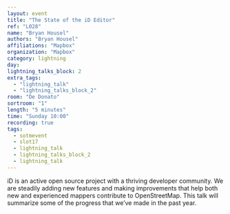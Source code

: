 ```yaml
---
layout: event
title: "The State of the iD Editor"
ref: "L028"
name: "Bryan Housel"
authors: "Bryan Housel"
affiliations: "Mapbox"
organization: "Mapbox"
category: lightning
day: 
lightning_talks_block: 2
extra_tags:
  - "lightning_talk"
  - "lightning_talks_block_2"
room: "De Donato"
sortroom: "1"
length: "5 minutes"
time: "Sunday 10:00"
recording: true
tags:
  - sotmevent
  - slot17
  - lightning_talk
  - lightning_talks_block_2
  - lightning_talk
---
```

iD is an active open source project with a thriving developer community.  We are steadily adding new features and making improvements that help both new and experienced mappers contribute to OpenStreetMap.  This talk will summarize some of the progress that we’ve made in the past year.